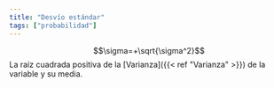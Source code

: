 ```yaml
---
title: "Desvío estándar"
tags: ["probabilidad"]
---
```

$$\sigma=+\sqrt{\sigma^2}$$
La raíz cuadrada positiva de la [Varianza]({{< ref "Varianza" >}}) de la variable y su media.